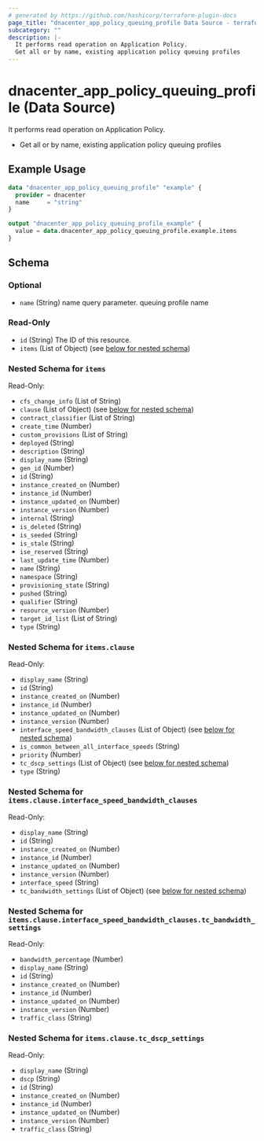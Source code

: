 ```yaml
---
# generated by https://github.com/hashicorp/terraform-plugin-docs
page_title: "dnacenter_app_policy_queuing_profile Data Source - terraform-provider-dnacenter"
subcategory: ""
description: |-
  It performs read operation on Application Policy.
  Get all or by name, existing application policy queuing profiles
---
```


# dnacenter_app_policy_queuing_profile (Data Source)

It performs read operation on Application Policy.

- Get all or by name, existing application policy queuing profiles

## Example Usage

```terraform
data "dnacenter_app_policy_queuing_profile" "example" {
  provider = dnacenter
  name     = "string"
}

output "dnacenter_app_policy_queuing_profile_example" {
  value = data.dnacenter_app_policy_queuing_profile.example.items
}
```

<!-- schema generated by tfplugindocs -->
## Schema

### Optional

- `name` (String) name query parameter. queuing profile name

### Read-Only

- `id` (String) The ID of this resource.
- `items` (List of Object) (see [below for nested schema](#nestedatt--items))

<a id="nestedatt--items"></a>
### Nested Schema for `items`

Read-Only:

- `cfs_change_info` (List of String)
- `clause` (List of Object) (see [below for nested schema](#nestedobjatt--items--clause))
- `contract_classifier` (List of String)
- `create_time` (Number)
- `custom_provisions` (List of String)
- `deployed` (String)
- `description` (String)
- `display_name` (String)
- `gen_id` (Number)
- `id` (String)
- `instance_created_on` (Number)
- `instance_id` (Number)
- `instance_updated_on` (Number)
- `instance_version` (Number)
- `internal` (String)
- `is_deleted` (String)
- `is_seeded` (String)
- `is_stale` (String)
- `ise_reserved` (String)
- `last_update_time` (Number)
- `name` (String)
- `namespace` (String)
- `provisioning_state` (String)
- `pushed` (String)
- `qualifier` (String)
- `resource_version` (Number)
- `target_id_list` (List of String)
- `type` (String)

<a id="nestedobjatt--items--clause"></a>
### Nested Schema for `items.clause`

Read-Only:

- `display_name` (String)
- `id` (String)
- `instance_created_on` (Number)
- `instance_id` (Number)
- `instance_updated_on` (Number)
- `instance_version` (Number)
- `interface_speed_bandwidth_clauses` (List of Object) (see [below for nested schema](#nestedobjatt--items--clause--interface_speed_bandwidth_clauses))
- `is_common_between_all_interface_speeds` (String)
- `priority` (Number)
- `tc_dscp_settings` (List of Object) (see [below for nested schema](#nestedobjatt--items--clause--tc_dscp_settings))
- `type` (String)

<a id="nestedobjatt--items--clause--interface_speed_bandwidth_clauses"></a>
### Nested Schema for `items.clause.interface_speed_bandwidth_clauses`

Read-Only:

- `display_name` (String)
- `id` (String)
- `instance_created_on` (Number)
- `instance_id` (Number)
- `instance_updated_on` (Number)
- `instance_version` (Number)
- `interface_speed` (String)
- `tc_bandwidth_settings` (List of Object) (see [below for nested schema](#nestedobjatt--items--clause--interface_speed_bandwidth_clauses--tc_bandwidth_settings))

<a id="nestedobjatt--items--clause--interface_speed_bandwidth_clauses--tc_bandwidth_settings"></a>
### Nested Schema for `items.clause.interface_speed_bandwidth_clauses.tc_bandwidth_settings`

Read-Only:

- `bandwidth_percentage` (Number)
- `display_name` (String)
- `id` (String)
- `instance_created_on` (Number)
- `instance_id` (Number)
- `instance_updated_on` (Number)
- `instance_version` (Number)
- `traffic_class` (String)



<a id="nestedobjatt--items--clause--tc_dscp_settings"></a>
### Nested Schema for `items.clause.tc_dscp_settings`

Read-Only:

- `display_name` (String)
- `dscp` (String)
- `id` (String)
- `instance_created_on` (Number)
- `instance_id` (Number)
- `instance_updated_on` (Number)
- `instance_version` (Number)
- `traffic_class` (String)


